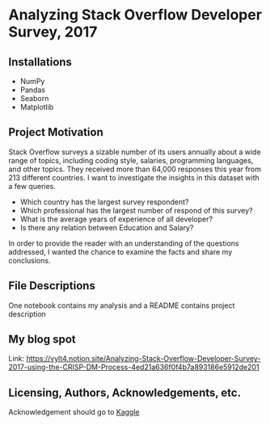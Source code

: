 # Analyzing Stack Overflow Developer Survey, 2017

## Installations
 - NumPy
 - Pandas
 - Seaborn
 - Matplotlib


## Project Motivation
Stack Overflow surveys a sizable number of its users annually about a wide range of topics, including coding style, salaries, programming languages, and other topics. They received more than 64,000 responses this year from 213 different countries. I want to investigate the insights in this dataset with a few queries.

- Which country has the largest survey respondent?
- Which professional has the largest number of respond of this survey?
- What is the average years of experience of all developer?
- Is there any relation between Education and Salary?

In order to provide the reader with an understanding of the questions addressed, I wanted the chance to examine the facts and share my conclusions. 

## File Descriptions
One notebook contains my analysis and a README contains project description

## My blog spot
Link: https://vylt4.notion.site/Analyzing-Stack-Overflow-Developer-Survey-2017-using-the-CRISP-DM-Process-4ed21a636f0f4b7a893186e5912de201

## Licensing, Authors, Acknowledgements, etc.
Acknowledgement should go to [Kaggle](https://www.kaggle.com/datasets/stackoverflow/so-survey-2017)
